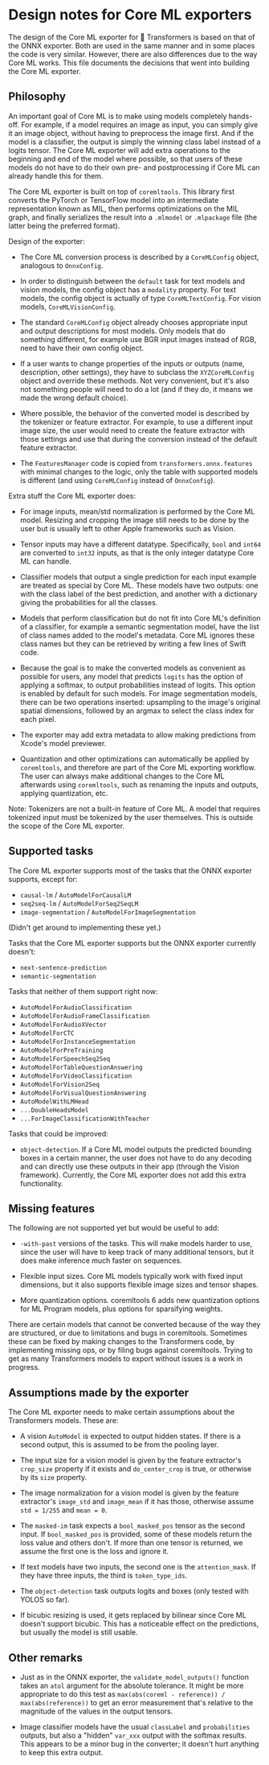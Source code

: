 # Design notes for Core ML exporters

The design of the Core ML exporter for 🤗 Transformers is based on that of the ONNX exporter. Both are used in the same manner and in some places the code is very similar. However, there are also differences due to the way Core ML works. This file documents the decisions that went into building the Core ML exporter.

## Philosophy

An important goal of Core ML is to make using models completely hands-off. For example, if a model requires an image as input, you can simply give it an image object, without having to preprocess the image first. And if the model is a classifier, the output is simply the winning class label instead of a logits tensor. The Core ML exporter will add extra operations to the beginning and end of the model where possible, so that users of these models do not have to do their own pre- and postprocessing if Core ML can already handle this for them.

The Core ML exporter is built on top of `coremltools`. This library first converts the PyTorch or TensorFlow model into an intermediate representation known as MIL, then performs optimizations on the MIL graph, and finally serializes the result into a `.mlmodel` or `.mlpackage` file (the latter being the preferred format).

Design of the exporter:

- The Core ML conversion process is described by a `CoreMLConfig` object, analogous to `OnnxConfig`.

- In order to distinguish between the `default` task for text models and vision models, the config object has a `modality` property. For text models, the config object is actually of type `CoreMLTextConfig`. For vision models, `CoreMLVisionConfig`.

- The standard `CoreMLConfig` object already chooses appropriate input and output descriptions for most models. Only models that do something different, for example use BGR input images instead of RGB, need to have their own config object.

- If a user wants to change properties of the inputs or outputs (name, description, other settings), they have to subclass the `XYZCoreMLConfig` object and override these methods. Not very convenient, but it's also not something people will need to do a lot (and if they do, it means we made the wrong default choice).

- Where possible, the behavior of the converted model is described by the tokenizer or feature extractor. For example, to use a different input image size, the user would need to create the feature extractor with those settings and use that during the conversion instead of the default feature extractor.

- The `FeaturesManager` code is copied from `transformers.onnx.features` with minimal changes to the logic, only the table with supported models is different (and using `CoreMLConfig` instead of `OnnxConfig`).

Extra stuff the Core ML exporter does:

- For image inputs, mean/std normalization is performed by the Core ML model. Resizing and cropping the image still needs to be done by the user but is usually left to other Apple frameworks such as Vision.

- Tensor inputs may have a different datatype. Specifically, `bool` and `int64` are converted to `int32` inputs, as that is the only integer datatype Core ML can handle.

- Classifier models that output a single prediction for each input example are treated as special by Core ML. These models have two outputs: one with the class label of the best prediction, and another with a dictionary giving the probabilities for all the classes.

- Models that perform classification but do not fit into Core ML's definition of a classifier, for example a semantic segmentation model, have the list of class names added to the model's metadata. Core ML ignores these class names but they can be retrieved by writing a few lines of Swift code.

- Because the goal is to make the converted models as convenient as possible for users, any model that predicts `logits` has the option of applying a softmax, to output probabilities instead of logits. This option is enabled by default for such models. For image segmentation models, there can be two operations inserted: upsampling to the image's original spatial dimensions, followed by an argmax to select the class index for each pixel.

- The exporter may add extra metadata to allow making predictions from Xcode's model previewer.

- Quantization and other optimizations can automatically be applied by `coremltools`, and therefore are part of the Core ML exporting workflow. The user can always make additional changes to the Core ML afterwards using `coremltools`, such as renaming the inputs and outputs, applying quantization, etc.

Note: Tokenizers are not a built-in feature of Core ML. A model that requires tokenized input must be tokenized by the user themselves. This is outside the scope of the Core ML exporter.

## Supported tasks

The Core ML exporter supports most of the tasks that the ONNX exporter supports, except for:

- `causal-lm` / `AutoModelForCausalLM`
- `seq2seq-lm` / `AutoModelForSeq2SeqLM`
- `image-segmentation` / `AutoModelForImageSegmentation`

(Didn't get around to implementing these yet.)

Tasks that the Core ML exporter supports but the ONNX exporter currently doesn't:

- `next-sentence-prediction`
- `semantic-segmentation`

Tasks that neither of them support right now:

- `AutoModelForAudioClassification`
- `AutoModelForAudioFrameClassification`
- `AutoModelForAudioXVector`
- `AutoModelForCTC`
- `AutoModelForInstanceSegmentation`
- `AutoModelForPreTraining`
- `AutoModelForSpeechSeq2Seq`
- `AutoModelForTableQuestionAnswering`
- `AutoModelForVideoClassification`
- `AutoModelForVision2Seq`
- `AutoModelForVisualQuestionAnswering`
- `AutoModelWithLMHead`
- `...DoubleHeadsModel`
- `...ForImageClassificationWithTeacher`

Tasks that could be improved:

- `object-detection`. If a Core ML model outputs the predicted bounding boxes in a certain manner, the user does not have to do any decoding and can directly use these outputs in their app (through the Vision framework). Currently, the Core ML exporter does not add this extra functionality.

## Missing features

The following are not supported yet but would be useful to add:

- `-with-past` versions of the tasks. This will make models harder to use, since the user will have to keep track of many additional tensors, but it does make inference much faster on sequences.

- Flexible input sizes. Core ML models typically work with fixed input dimensions, but it also supports flexible image sizes and tensor shapes.

- More quantization options. coremltools 6 adds new quantization options for ML Program models, plus options for sparsifying weights.

There are certain models that cannot be converted because of the way they are structured, or due to limitations and bugs in coremltools. Sometimes these can be fixed by making changes to the Transformers code, by implementing missing ops, or by filing bugs against coremltools. Trying to get as many Transformers models to export without issues is a work in progress.

## Assumptions made by the exporter

The Core ML exporter needs to make certain assumptions about the Transformers models. These are:

- A vision `AutoModel` is expected to output hidden states. If there is a second output, this is assumed to be from the pooling layer.

- The input size for a vision model is given by the feature extractor's `crop_size` property if it exists and `do_center_crop` is true, or otherwise by its `size` property.

- The image normalization for a vision model is given by the feature extractor's `image_std` and `image_mean` if it has those, otherwise assume `std = 1/255` and `mean = 0`.

- The `masked-im` task expects a `bool_masked_pos` tensor as the second input. If `bool_masked_pos` is provided, some of these models return the loss value and others don't. If more than one tensor is returned, we assume the first one is the loss and ignore it.

- If text models have two inputs, the second one is the `attention_mask`. If they have three inputs, the third is `token_type_ids`.

- The `object-detection` task outputs logits and boxes (only tested with YOLOS so far).

- If bicubic resizing is used, it gets replaced by bilinear since Core ML doesn't support bicubic. This has a noticeable effect on the predictions, but usually the model is still usable.

## Other remarks

- Just as in the ONNX exporter, the `validate_model_outputs()` function takes an `atol` argument for the absolute tolerance. It might be more appropriate to do this test as `max(abs(coreml - reference)) / max(abs(reference))` to get an error measurement that's relative to the magnitude of the values in the output tensors.

- Image classifier models have the usual `classLabel` and `probabilities` outputs, but also a "hidden" `var_xxx` output with the softmax results. This appears to be a minor bug in the converter; it doesn't hurt anything to keep this extra output.
